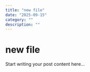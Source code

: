 ```yaml
---
title: "new file"
date: "2025-09-15"
category: ""
description: ""
---
```


# new file

Start writing your post content here...
